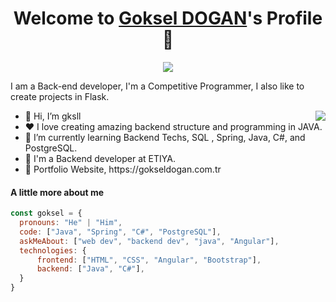 <p align="center">
  <h1 align="center">Welcome to <a href="https://github.com/gksll">Goksel DOGAN</a>'s Profile 👋</h1>
</p>
<p align="center">
  <a align="center" href="https://github.com/DenverCoder1/readme-typing-svg"><img src="https://readme-typing-svg.herokuapp.com?&font=IBM+Plex+Sans&color=27224a&size=32&lines=Welcome+to+my+GitHub+Profile!;I'm+a+Back+end+developer;I'm+working+at+ETIYA;I+Love+Java+And+Spring" /></a>
</p>
<p>I am a Back-end developer, I'm a Competitive Programmer, I also like to create projects in Flask.</p>
<img align="right" src="https://media.giphy.com/media/M9gbBd9nbDrOTu1Mqx/giphy.gif">
<ul>
  <li>👋 Hi, I’m gksll</li>
  <li>❤️ I love creating amazing backend structure and programming in JAVA.</li>
  <li>🌱 I’m currently learning Backend Techs, SQL , Spring, Java, C#, and PostgreSQL.</li>
  <li>💼 I'm a Backend developer at ETIYA.</li>
  <li>🧐 Portfolio Website, https://gokseldogan.com.tr</li>
</ul>

#### A little more about me
```javascript
const goksel = {
  pronouns: "He" | "Him",
  code: ["Java", "Spring", "C#", "PostgreSQL"],
  askMeAbout: ["web dev", "backend dev", "java", "Angular"],
  technologies: {
      frontend: ["HTML", "CSS", "Angular", "Bootstrap"],
      backend: ["Java", "C#"],
  }
}
